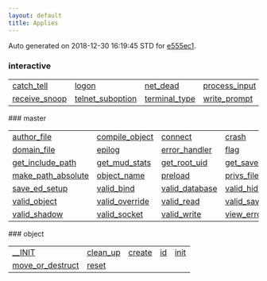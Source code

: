 ```yaml
---
layout: default
title: Applies
---
```


Auto generated on 2018-12-30 16:19:45 STD for [e555ec1](https://github.com/fluffos/fluffos/tree/e555ec1).


### interactive
<table class='table table-condensed'>
<tr>
<td>
<a href='interactive/catch_tell.html'>catch_tell</a>
</td>
<td>
<a href='interactive/logon.html'>logon</a>
</td>
<td>
<a href='interactive/net_dead.html'>net_dead</a>
</td>
<td>
<a href='interactive/process_input.html'>process_input</a>
</td>
<td>
<a href='interactive/receive_message.html'>receive_message</a>
</td>
</tr>
<tr>
<td>
<a href='interactive/receive_snoop.html'>receive_snoop</a>
</td>
<td>
<a href='interactive/telnet_suboption.html'>telnet_suboption</a>
</td>
<td>
<a href='interactive/terminal_type.html'>terminal_type</a>
</td>
<td>
<a href='interactive/write_prompt.html'>write_prompt</a>
</td>
<td></td>
</tr>
</table>
### master
<table class='table table-condensed'>
<tr>
<td>
<a href='master/author_file.html'>author_file</a>
</td>
<td>
<a href='master/compile_object.html'>compile_object</a>
</td>
<td>
<a href='master/connect.html'>connect</a>
</td>
<td>
<a href='master/crash.html'>crash</a>
</td>
<td>
<a href='master/creator_file.html'>creator_file</a>
</td>
</tr>
<tr>
<td>
<a href='master/domain_file.html'>domain_file</a>
</td>
<td>
<a href='master/epilog.html'>epilog</a>
</td>
<td>
<a href='master/error_handler.html'>error_handler</a>
</td>
<td>
<a href='master/flag.html'>flag</a>
</td>
<td>
<a href='master/get_bb_uid.html'>get_bb_uid</a>
</td>
</tr>
<tr>
<td>
<a href='master/get_include_path.html'>get_include_path</a>
</td>
<td>
<a href='master/get_mud_stats.html'>get_mud_stats</a>
</td>
<td>
<a href='master/get_root_uid.html'>get_root_uid</a>
</td>
<td>
<a href='master/get_save_file_name.html'>get_save_file_name</a>
</td>
<td>
<a href='master/log_error.html'>log_error</a>
</td>
</tr>
<tr>
<td>
<a href='master/make_path_absolute.html'>make_path_absolute</a>
</td>
<td>
<a href='master/object_name.html'>object_name</a>
</td>
<td>
<a href='master/preload.html'>preload</a>
</td>
<td>
<a href='master/privs_file.html'>privs_file</a>
</td>
<td>
<a href='master/retrieve_ed_setup.html'>retrieve_ed_setup</a>
</td>
</tr>
<tr>
<td>
<a href='master/save_ed_setup.html'>save_ed_setup</a>
</td>
<td>
<a href='master/valid_bind.html'>valid_bind</a>
</td>
<td>
<a href='master/valid_database.html'>valid_database</a>
</td>
<td>
<a href='master/valid_hide.html'>valid_hide</a>
</td>
<td>
<a href='master/valid_link.html'>valid_link</a>
</td>
</tr>
<tr>
<td>
<a href='master/valid_object.html'>valid_object</a>
</td>
<td>
<a href='master/valid_override.html'>valid_override</a>
</td>
<td>
<a href='master/valid_read.html'>valid_read</a>
</td>
<td>
<a href='master/valid_save_binary.html'>valid_save_binary</a>
</td>
<td>
<a href='master/valid_seteuid.html'>valid_seteuid</a>
</td>
</tr>
<tr>
<td>
<a href='master/valid_shadow.html'>valid_shadow</a>
</td>
<td>
<a href='master/valid_socket.html'>valid_socket</a>
</td>
<td>
<a href='master/valid_write.html'>valid_write</a>
</td>
<td>
<a href='master/view_errors.html'>view_errors</a>
</td>
<td></td>
</tr>
</table>
### object
<table class='table table-condensed'>
<tr>
<td>
<a href='object/__INIT.html'>__INIT</a>
</td>
<td>
<a href='object/clean_up.html'>clean_up</a>
</td>
<td>
<a href='object/create.html'>create</a>
</td>
<td>
<a href='object/id.html'>id</a>
</td>
<td>
<a href='object/init.html'>init</a>
</td>
</tr>
<tr>
<td>
<a href='object/move_or_destruct.html'>move_or_destruct</a>
</td>
<td>
<a href='object/reset.html'>reset</a>
</td>
<td></td>
<td></td>
<td></td>
</tr>
</table>
